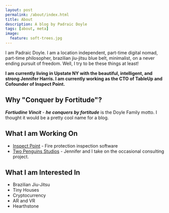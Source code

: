```yaml
---
layout: post
permalink: /about/index.html
title: About
description: A blog by Padraic Doyle
tags: [about, meta]
image:
  feature: soft-trees.jpg
---
```


I am Padraic Doyle.  I am a location independent, part-time digital nomad, part-time philosopher, brazilian jiu-jitsu blue belt, minimalist, on a never ending pursuit of freedom.  Well, I try to be these things at least!

**I am currently living in Upstate NY with the beautiful, intelligent, and strong Jennifer Harris.  I am currently working as the CTO of TableUp and Cofounder of Inspect Point.**

## Why "Conquer by Fortitude"?
***Fortiudine Vincit*** - ***he conquers by fortitude*** is the Doyle Family motto.  I thought it would be a pretty cool name for a blog.

## What I am Working On
- [Inspect Point](http://www.inspectpoint.com/) - Fire protection inspection software
- [Two Penguins Studios](http://www.twopenguinsstudios.com) - Jennifer and I take on the occasional consulting project.

## What I am Interested In
- Brazilian Jiu-Jitsu
- Tiny Houses
- Cryptocurrency 
- AR and VR
- Hearthstone
 
